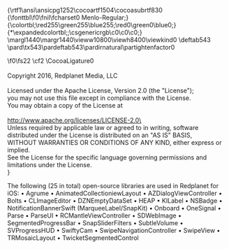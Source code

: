 {\rtf1\ansi\ansicpg1252\cocoartf1504\cocoasubrtf830
{\fonttbl\f0\fnil\fcharset0 Menlo-Regular;}
{\colortbl;\red255\green255\blue255;\red0\green0\blue0;}
{\*\expandedcolortbl;;\csgenericrgb\c0\c0\c0;}
\margl1440\margr1440\vieww10800\viewh8400\viewkind0
\deftab543
\pard\tx543\pardeftab543\pardirnatural\partightenfactor0

\f0\fs22 \cf2 \CocoaLigature0 \
\
Copyright 2016, Redplanet Media, LLC\
\
Licensed under the Apache License, Version 2.0 (the "License");\
you may not use this file except in compliance with the License.\
You may obtain a copy of the License at\
\
http://www.apache.org/licenses/LICENSE-2.0\
\
Unless required by applicable law or agreed to in writing, software\
distributed under the License is distributed on an "AS IS" BASIS,\
WITHOUT WARRANTIES OR CONDITIONS OF ANY KIND, either express or implied.\
See the License for the specific language governing permissions and\
limitations under the License.\
}

The following (25 in total) open-source libraries are used in Redplanet for iOS:
• Agrume
• AnimatedCollectioniewLayout
• AZDialogViewController
• Bolts
• CLImageEditor
• DZNEmptyDataSet
• HEAP
• KILabel
• NSBadge
• NotificationBannerSwift  (MarqueeLabel/SnapKit)
• Onboard
• OneSignal
• Parse
• ParseUI
• RCMantleViewController
• SDWebImage
• SegmentedProgressBar
• SnapSliderFilters
• SubtleVolume
• SVProgressHUD
• SwiftyCam
• SwipeNavigationController
• SwipeView
• TRMosaicLayout
• TwicketSegmentedControl
